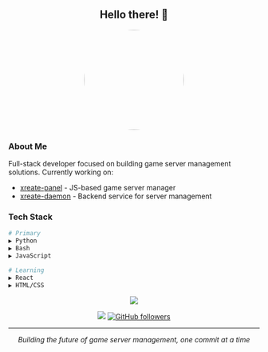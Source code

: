 <h2 align="center">Hello there! 👋</h2>

<div align="center">
  <img src="https://i.imgur.com/vBQAG3j.jpeg" width="200" style="border-radius: 50%"/>
</div>

### About Me

Full-stack developer focused on building game server management solutions. Currently working on:
- [xreate-panel](https://github.com/Xreatlabs) - JS-based game server manager
- [xreate-daemon](https://github.com/Xreatlabs) - Backend service for server management

### Tech Stack
```bash
# Primary
▶ Python
▶ Bash
▶ JavaScript

# Learning
▶ React
▶ HTML/CSS
```

<div align="center">

![](https://github-profile-trophy.vercel.app/?username=G-flame&theme=darkhub&no-frame=false&no-bg=true&margin-w=4)

![](https://komarev.com/ghpvc/?username=G-flame&color=blue)
[![GitHub followers](https://img.shields.io/github/followers/G-flame?label=Follow&style=social)](https://github.com/G-flame)

</div>

---
<div align="center">
  <i>Building the future of game server management, one commit at a time</i>
</div>